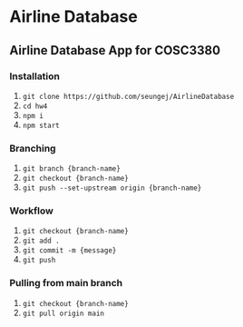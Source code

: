 # Airline Database

## Airline Database App for COSC3380

### Installation

1. `git clone https://github.com/seungej/AirlineDatabase`
2. `cd hw4`
3. `npm i`
4. `npm start`

### Branching

1. `git branch {branch-name}`
2. `git checkout {branch-name}`
3. `git push --set-upstream origin {branch-name}`

### Workflow

1. `git checkout {branch-name}`
2. `git add .`
3. `git commit -m {message}`
4. `git push`

### Pulling from main branch

1. `git checkout {branch-name}`
2. `git pull origin main`

